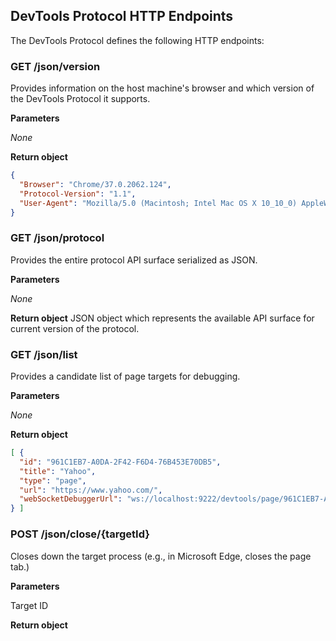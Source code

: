 
## DevTools Protocol HTTP Endpoints

The DevTools Protocol defines the following HTTP endpoints:

### GET /json/version

Provides information on the host machine's browser and which version of the DevTools Protocol it supports.

**Parameters**

*None*

**Return object**

```json
{
  "Browser": "Chrome/37.0.2062.124",
  "Protocol-Version": "1.1",
  "User-Agent": "Mozilla/5.0 (Macintosh; Intel Mac OS X 10_10_0) AppleWebKit/537.36 (KHTML, like Gecko) Chrome/37.0.2062.124 Safari/537.36",
}
```


### GET /json/protocol


Provides the entire protocol API surface serialized as JSON.

**Parameters**

*None*

**Return object**
JSON object which represents the available API surface for current version of the protocol.



### GET /json/list

Provides a candidate list of page targets for debugging.

**Parameters**

*None*

**Return object**

```json
[ {
  "id": "961C1EB7-A0DA-2F42-F6D4-76B453E70DB5",
  "title": "Yahoo",
  "type": "page",
  "url": "https://www.yahoo.com/",
  "webSocketDebuggerUrl": "ws://localhost:9222/devtools/page/961C1EB7-A0DA-2F42-F6D4-76B453E70DB5"
} ]
```

### POST /json/close/{targetId}

Closes down the target process (e.g., in Microsoft Edge, closes the page tab.)

**Parameters**

Target ID

**Return object**
